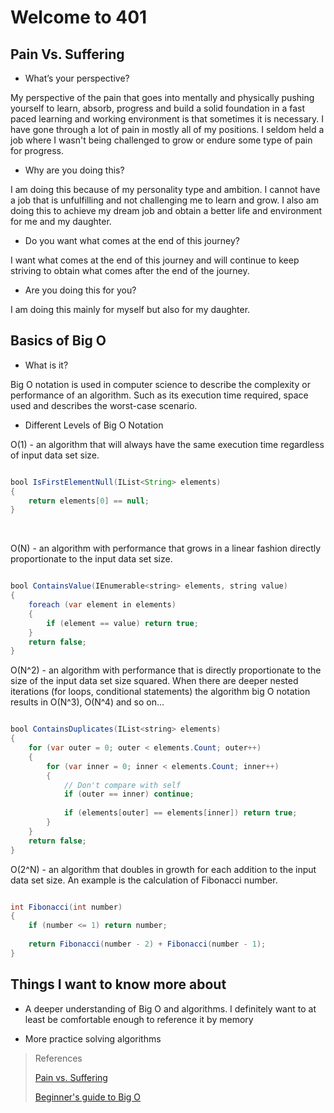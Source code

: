 # Welcome to 401

## Pain Vs. Suffering


- What’s your perspective?

My perspective of the pain that goes into mentally and physically pushing yourself to learn, absorb, progress and build a solid foundation in a fast paced learning and working environment is that sometimes it is necessary. I have gone through a lot of pain in mostly all of my positions. I seldom held a job where I wasn't being challenged to grow or endure some type of pain for progress.

- Why are you doing this?

I am doing this because of my personality type and ambition. I cannot have a job that is unfulfilling and not challenging me to learn and grow. I also am doing this to achieve my dream job and obtain a better life and environment for me and my daughter.

- Do you want what comes at the end of this journey?

I want what comes at the end of this journey and will continue to keep striving to obtain what comes after the end of the journey.

- Are you doing this for you?

I am doing this mainly for myself but also for my daughter. 


## Basics of Big O 

- What is it?

Big O notation is used in computer science to describe the complexity or performance of an algorithm. Such as its execution time required, space used and describes the worst-case scenario.

- Different Levels of Big O Notation

O(1) - an algorithm that will always have the same execution time regardless of input data set size.

```java

bool IsFirstElementNull(IList<String> elements)
{
    return elements[0] == null;
}

```

<br>

O(N) - an algorithm with performance that grows in a linear fashion directly proportionate to the input data set size. 

```java

bool ContainsValue(IEnumerable<string> elements, string value)
{
    foreach (var element in elements)
    {
        if (element == value) return true; 
    }     
    return false; 
}

```

O(N^2) - an algorithm with performance that is directly proportionate to the size of the input data set size squared. When there are deeper nested iterations (for loops, conditional statements) the algorithm big O notation results in O(N^3), O(N^4) and so on...

```java

bool ContainsDuplicates(IList<string> elements)
{
    for (var outer = 0; outer < elements.Count; outer++) 
    {
        for (var inner = 0; inner < elements.Count; inner++) 
        { 
            // Don't compare with self 
            if (outer == inner) continue;             
            
            if (elements[outer] == elements[inner]) return true; 
        }
    }    
    return false;
}

```

O(2^N) - an algorithm that doubles in growth for each addition to the input data set size. An example is the calculation of Fibonacci number.

```java 

int Fibonacci(int number)
{
    if (number <= 1) return number;
       
    return Fibonacci(number - 2) + Fibonacci(number - 1); 
}

```


## Things I want to know more about

- A deeper understanding of Big O and algorithms. I definitely want to at least be comfortable enough to reference it by memory

- More practice solving algorithms

> References
>
>[Pain vs. Suffering](https://codefellows.github.io/code-401-python-guide/curriculum/class-01/notes/pain_suffering)
>
>[Beginner's guide to Big O](https://robbell.io/2009/06/a-beginners-guide-to-big-o-notation)